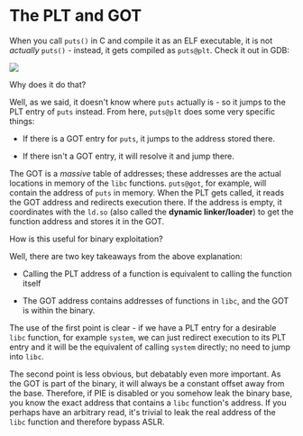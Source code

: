 # The PLT and GOT

When you call `puts()` in C and compile it as an ELF executable, it is not _actually_ `puts()` - instead, it gets compiled as `puts@plt`. Check it out in GDB:

![](https://ir0nstone.gitbook.io/~gitbook/image?url=https%3A%2F%2F349224153-files.gitbook.io%2F%7E%2Ffiles%2Fv0%2Fb%2Fgitbook-legacy-files%2Fo%2Fassets%252F-MEwBGnjPgf263kl5vWP%252Fsync%252F485781dd12eb3125bb8d6a6e4393d90fe8e212ae.png%3Fgeneration%3D1597664138404840%26alt%3Dmedia&width=768&dpr=4&quality=100&sign=bca65646&sv=2)

Why does it do that?

Well, as we said, it doesn't know where `puts` actually is - so it jumps to the PLT entry of `puts` instead. From here, `puts@plt` does some very specific things:

- If there is a GOT entry for `puts`, it jumps to the address stored there.
    
- If there isn't a GOT entry, it will resolve it and jump there.
    

The GOT is a _massive_ table of addresses; these addresses are the actual locations in memory of the `libc` functions. `puts@got`, for example, will contain the address of `puts` in memory. When the PLT gets called, it reads the GOT address and redirects execution there. If the address is empty, it coordinates with the `ld.so` (also called the **dynamic linker/loader**) to get the function address and stores it in the GOT.

How is this useful for binary exploitation?

Well, there are two key takeaways from the above explanation:

- Calling the PLT address of a function is equivalent to calling the function itself
    
- The GOT address contains addresses of functions in `libc`, and the GOT is within the binary.
    

The use of the first point is clear - if we have a PLT entry for a desirable `libc` function, for example `system`, we can just redirect execution to its PLT entry and it will be the equivalent of calling `system` directly; no need to jump into `libc`.

The second point is less obvious, but debatably even more important. As the GOT is part of the binary, it will always be a constant offset away from the base. Therefore, if PIE is disabled or you somehow leak the binary base, you know the exact address that contains a `libc` function's address. If you perhaps have an arbitrary read, it's trivial to leak the real address of the `libc` function and therefore bypass ASLR.